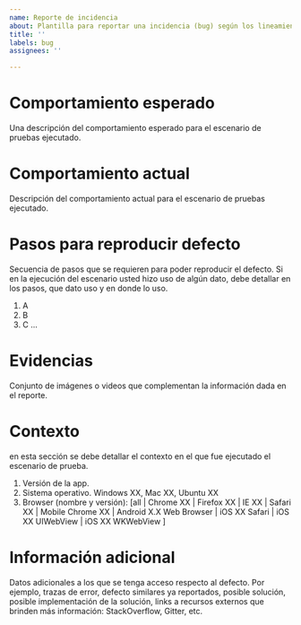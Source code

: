 ```yaml
---
name: Reporte de incidencia
about: Plantilla para reportar una incidencia (bug) según los lineamientos de la clase
title: ''
labels: bug
assignees: ''

---
```


# Comportamiento esperado
Una descripción del comportamiento esperado para el escenario de pruebas ejecutado.

# Comportamiento actual
Descripción del comportamiento actual para el escenario de pruebas ejecutado.

# Pasos para reproducir defecto
Secuencia de pasos que se requieren para poder reproducir el defecto. Si en la ejecución del escenario usted hizo uso de algún dato, debe detallar en los pasos, que dato uso y en donde lo uso.
1. A
2. B
3. C
...

# Evidencias
Conjunto de imágenes o videos que complementan la información dada en el reporte.

# Contexto
en esta sección se debe detallar el contexto en el que fue ejecutado el escenario de prueba.
1. Versión de la app.
2. Sistema operativo. Windows XX, Mac XX, Ubuntu XX
3. Browser (nombre y versión): [all | Chrome XX | Firefox XX | IE XX | Safari XX | Mobile Chrome XX |  Android X.X Web Browser | iOS XX Safari | iOS XX UIWebView | iOS XX  WKWebView ]

# Información adicional
Datos adicionales a los que se tenga acceso respecto al defecto. Por ejemplo, trazas de error, defecto similares ya reportados, posible solución, posible implementación de la solución, links a recursos externos que brinden más información: StackOverflow, Gitter, etc.
